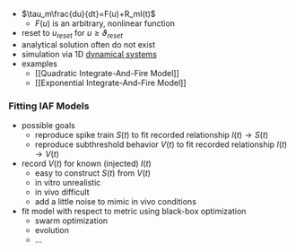 + $\tau_m\frac{du}{dt}=F(u)+R_mI(t)$
	+ $F(u)$ is an arbitrary, nonlinear function
+ reset to $u_{reset}$ for $u\ge\vartheta_{reset}$
+ analytical solution often do not exist
+ simulation via 1D [dynamical systems](Dynamical%20Systems.md)
+ examples
	+ [[Quadratic Integrate-And-Fire Model]]
	+ [[Exponential Integrate-And-Fire Model]]
### Fitting IAF Models
+ possible goals
	+ reproduce spike train $S(t)$ to fit recorded relationship $I(t) \rightarrow S(t)$
	+ reproduce subthreshold behavior $V(t)$ to fit recorded relationship $I(t) \rightarrow V(t)$
+ record $V(t)$ for known (injected) $I(t)$
	+ easy to construct $S(t)$ from $V(t)$
	+ in vitro unrealistic
	+ in vivo difficult
	+ add a little noise to mimic in vivo conditions
+ fit model with respect to metric using black-box optimization
	+ swarm optimization
	+ evolution
	+ ...